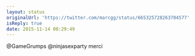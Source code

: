 ```yaml
---
layout: status
originalUrl: 'https://twitter.com/marcgg/status/665325728263704577'
isReply: true
date: 2015-11-14 00:29:49
---
```


@GameGrumps @ninjasexparty merci
